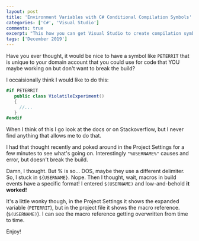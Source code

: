 ```yaml
---
layout: post
title: 'Environment Variables with C# Conditional Compilation Symbols'
categories: ['C#', 'Visual Studio']
comments: true
excerpt: "This how you can get Visual Studio to create compilation symbols based on environment variables like `USERNAME`"
tags: ['December 2019']
---
```

Have you ever thought, it would be nice to have a symbol like `PETERRIT` that is unique to your domain account that you could use for code that YOU maybe working on but don't want to break the build?

I occaisionally think I would like to do this:

```csharp
#if PETERRIT
   public class ViolatileExperiment()
   {
     //...
   }
#endif
```
When I think of this I go look at the docs or on Stackoverflow, but I never find anything that allows me to do that.

I had that thought recently and poked around in the Project Settings for a few minutes to see what's going on.  Interestingly `"%USERNAME%"` causes and error, but doesn't break the build.

Damn, I thought.  But % is so... DOS, maybe they use a different delimiter.  So, I stuck in `${USERNAME}`.  Nope.  Then I thought, wait, macros in build events have a specific format!  I entered `$(USERNAME)` and low-and-behold **it worked!**

It's a little wonky though, in the Project Settings it shows the expanded variable (`PETERRIT`), but in the project file it shows the macro reference. (`$(USERNAME)`).  I can see the macro reference getting overwritten from time to time.

Enjoy!
